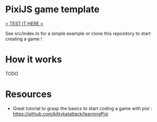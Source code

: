 # PixiJS game template

[> TEST IT HERE <](https://pixi-game-template.vercel.app/)

See src/index.ts for a simple example or clone this repository to start creating a game !

# How it works

TODO

# Resources

- Great tutorial to grasp the basics to start coding a game with pixi : https://github.com/kittykatattack/learningPixi
